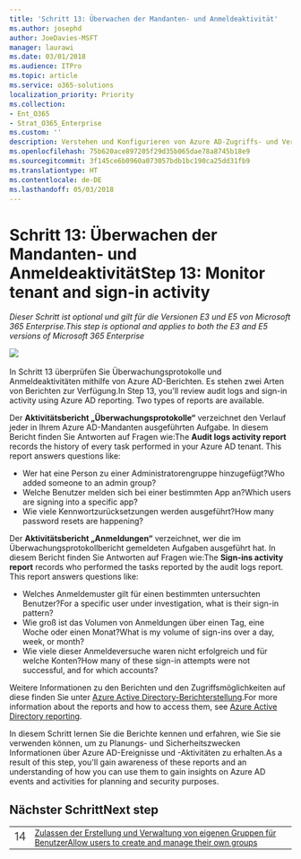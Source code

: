 ```yaml
---
title: 'Schritt 13: Überwachen der Mandanten- und Anmeldeaktivität'
ms.author: josephd
author: JoeDavies-MSFT
manager: laurawi
ms.date: 03/01/2018
ms.audience: ITPro
ms.topic: article
ms.service: o365-solutions
localization_priority: Priority
ms.collection:
- Ent_O365
- Strat_O365_Enterprise
ms.custom: ''
description: Verstehen und Konfigurieren von Azure AD-Zugriffs- und Verwendungsberichten.
ms.openlocfilehash: 75b620ace897205f29d35b065dae78a8745b18e9
ms.sourcegitcommit: 3f145ce6b0960a073057bdb1bc190ca25dd31fb9
ms.translationtype: HT
ms.contentlocale: de-DE
ms.lasthandoff: 05/03/2018
---
```

# <a name="step-13-monitor-tenant-and-sign-in-activity"></a><span data-ttu-id="deba8-103">Schritt 13: Überwachen der Mandanten- und Anmeldeaktivität</span><span class="sxs-lookup"><span data-stu-id="deba8-103">Step 13: Monitor tenant and sign-in activity</span></span>

<span data-ttu-id="deba8-104">*Dieser Schritt ist optional und gilt für die Versionen E3 und E5 von Microsoft 365 Enterprise.*</span><span class="sxs-lookup"><span data-stu-id="deba8-104">*This step is optional and applies to both the E3 and E5 versions of Microsoft 365 Enterprise*</span></span>

![](./media/deploy-foundation-infrastructure/identity_icon-small.png)

<span data-ttu-id="deba8-p101">In Schritt 13 überprüfen Sie Überwachungsprotokolle und Anmeldeaktivitäten mithilfe von Azure AD-Berichten. Es stehen zwei Arten von Berichten zur Verfügung.</span><span class="sxs-lookup"><span data-stu-id="deba8-p101">In Step 13, you'll review audit logs and sign-in activity using Azure AD reporting. Two types of reports are available.</span></span>

<span data-ttu-id="deba8-p102">Der **Aktivitätsbericht „Überwachungsprotokolle“** verzeichnet den Verlauf jeder in Ihrem Azure AD-Mandanten ausgeführten Aufgabe. In diesem Bericht finden Sie Antworten auf Fragen wie:</span><span class="sxs-lookup"><span data-stu-id="deba8-p102">The **Audit logs activity report** records the history of every task performed in your Azure AD tenant. This report answers questions like:</span></span>

- <span data-ttu-id="deba8-109">Wer hat eine Person zu einer Administratorengruppe hinzugefügt?</span><span class="sxs-lookup"><span data-stu-id="deba8-109">Who added someone to an admin group?</span></span>
- <span data-ttu-id="deba8-110">Welche Benutzer melden sich bei einer bestimmten App an?</span><span class="sxs-lookup"><span data-stu-id="deba8-110">Which users are signing into a specific app?</span></span>
- <span data-ttu-id="deba8-111">Wie viele Kennwortzurücksetzungen werden ausgeführt?</span><span class="sxs-lookup"><span data-stu-id="deba8-111">How many password resets are happening?</span></span>

<span data-ttu-id="deba8-p103">Der **Aktivitätsbericht „Anmeldungen“** verzeichnet, wer die im Überwachungsprotokollbericht gemeldeten Aufgaben ausgeführt hat. In diesem Bericht finden Sie Antworten auf Fragen wie:</span><span class="sxs-lookup"><span data-stu-id="deba8-p103">The **Sign-ins activity report** records who performed the tasks reported by the audit logs report. This report answers questions like:</span></span>

- <span data-ttu-id="deba8-114">Welches Anmeldemuster gilt für einen bestimmten untersuchten Benutzer?</span><span class="sxs-lookup"><span data-stu-id="deba8-114">For a specific user under investigation, what is their sign-in pattern?</span></span>
- <span data-ttu-id="deba8-115">Wie groß ist das Volumen von Anmeldungen über einen Tag, eine Woche oder einen Monat?</span><span class="sxs-lookup"><span data-stu-id="deba8-115">What is my volume of sign-ins over a day, week, or month?</span></span>
- <span data-ttu-id="deba8-116">Wie viele dieser Anmeldeversuche waren nicht erfolgreich und für welche Konten?</span><span class="sxs-lookup"><span data-stu-id="deba8-116">How many of these sign-in attempts were not successful, and for which accounts?</span></span>

<span data-ttu-id="deba8-117">Weitere Informationen zu den Berichten und den Zugriffsmöglichkeiten auf diese finden Sie unter [Azure Active Directory-Berichterstellung](https://docs.microsoft.com/azure/active-directory/active-directory-reporting-azure-portal).</span><span class="sxs-lookup"><span data-stu-id="deba8-117">For more information about the reports and how to access them, see [Azure Active Directory reporting](https://docs.microsoft.com/azure/active-directory/active-directory-reporting-azure-portal).</span></span>

<span data-ttu-id="deba8-118">In diesem Schritt lernen Sie die Berichte kennen und erfahren, wie Sie sie verwenden können, um zu Planungs- und Sicherheitszwecken Informationen über Azure AD-Ereignisse und -Aktivitäten zu erhalten.</span><span class="sxs-lookup"><span data-stu-id="deba8-118">As a result of this step, you'll gain awareness of these reports and an understanding of how you can use them to gain insights on Azure AD events and activities for planning and security purposes.</span></span>

## <a name="next-step"></a><span data-ttu-id="deba8-119">Nächster Schritt</span><span class="sxs-lookup"><span data-stu-id="deba8-119">Next step</span></span>

|||
|:-------|:-----|
|![](./media/stepnumbers/Step14.png)| [<span data-ttu-id="deba8-120">Zulassen der Erstellung und Verwaltung von eigenen Gruppen für Benutzer</span><span class="sxs-lookup"><span data-stu-id="deba8-120">Allow users to create and manage their own groups</span></span>](identity-self-service-group-management.md) |
